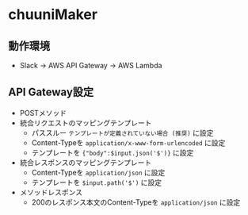 # chuuniMaker

## 動作環境

* Slack → AWS API Gateway → AWS Lambda

## API Gateway設定

* POSTメソッド
* 統合リクエストのマッピングテンプレート
  * パススルー `テンプレートが定義されていない場合 (推奨)` に設定
  * Content-Typeを `application/x-www-form-urlencoded` に設定
  * テンプレートを `{"body":$input.json('$')}` に設定
* 統合レスポンスのマッピングテンプレート
  * Content-Typeを `application/json` に設定
  * テンプレートを `$input.path('$')` に設定
* メソッドレスポンス
  * 200のレスポンス本文のContent-Typeを `application/json` に設定
